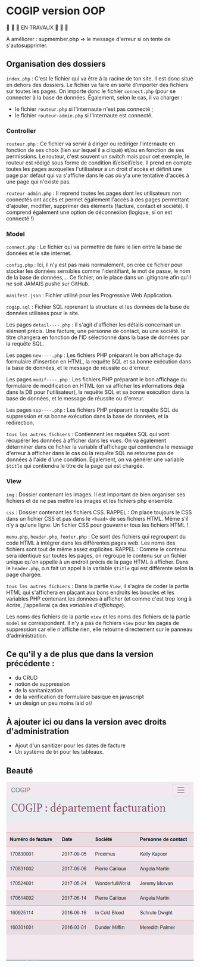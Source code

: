 # COGIP version OOP

:construction_worker: :construction_worker: :construction_worker: EN TRAVAUX :construction_worker: :construction_worker: :construction_worker:

À améliorer :
supmember.php => le message d'erreur si on tente de s'autosupprimer.

## Organisation des dossiers

``index.php`` : C'est le fichier qui va être à la racine de ton site. Il est donc situé en dehors des dossiers. Le fichier va faire en sorte d'importer des fichiers sur toutes les pages. On importe donc le fichier ``connect.php`` (pour se connecter à la base de données. Également, selon le cas, il va charger :
- le fichier ``routeur.php`` si l'internaute n'est pas connecté ;
- le fichier ``routeur-admin.php`` si l'internaute est connecté.

### Controller

``routeur.php`` : Ce fichier va servir à diriger ou rediriger l'internaute en fonction de ses choix (lien sur lequel il a cliqué) et/ou en fonction de ses permissions. Le routeur, c'est souvent un switch mais pour cet exemple, le routeur est rédigé sous forme de condition if/elseif/else. Il prend en compte toutes les pages auxquelles l'utilisateur a un droit d'accès et définit une page par défaut qui va s'affiche dans le cas où y'a une tentative d'accès à une page qui n'existe pas.

``routeur-admin.php`` : Il reprend toutes les pages dont les utilisateurs non connectés ont accès et permet également l'accès à des pages permettant d'ajouter, modifier, supprimer des éléments (facture, contact et société). Il comprend également une option de déconnexion (logique, si on est connecté !)


### Model

``connect.php`` : Le fichier qui va permettre de faire le lien entre la base de données et le site internet.

``config.php`` : Ici, il n'y est pas mais normalement, on crée ce fichier pour stocker les données sensibles comme l'identifiant, le mot de passe, le nom de la base de données,... Ce fichier, on le place dans un .gitignore afin qu'il ne soit JAMAIS pushé sur GitHub.

``manifest.json`` : Fichier utilisé pour les Progressive Web Application.

``cogip.sql`` : Fichier SQL reprenant la structure et les données de la base de données utilisées pour le site.

Les pages ``detail----.php`` : Il s'agit d'afficher les détails concernant un élément précis. Une facture, une personne de contact, ou une société. le titre changera en fonction de l'ID sélectionné dans la base de données par la requête SQL.

Les pages ``new----.php`` : Les fichiers PHP préparant le bon affichage du formulaire d'insertion en HTML, la requête SQL et sa bonne exécution dans la base de données, et le message de réussite ou d'erreur.

Les pages ``modif----.php`` : Les fichiers PHP préparant le bon affichage du formulaire de modification en HTML (on va afficher les informations déjà dans la DB pour l'utilisateur), la requête SQL et sa bonne exécution dans la base de données, et le message de réussite ou d'erreur.

Les pages ``sup----.php`` : Les fichiers PHP préparant la requête SQL de suppression et sa bonne exécution dans la base de données, et la redirection.

``tous les autres fichiers`` : Contiennent les requêtes SQL qui vont récupérer les données à afficher dans les vues. On va également déterminer dans ce fichier la variable d'affichage qui contiendra le message d'erreur à afficher dans le cas où la requête SQL ne retourne pas de données à l'aide d'une condition. Également, on va générer une variable ``$title`` qui contiendra le titre de la page qui est chargée.

### View

``img`` : Dossier contenant les images. Il est important de bien organiser ses fichiers et de ne pas mettre les images et les fichiers php ensemble.

``css`` : Dossier contenant les fichiers CSS. RAPPEL : On place toujours le CSS dans un fichier CSS et pas dans le ``<head>`` de ses fichiers HTML. Même s'il n'y a qu'une ligne. Un fichier CSS pour gouverner tous les fichiers HTML !

``menu.php``, ``header.php``, ``footer.php`` : Ce sont des fichiers qui regroupent du code HTML à intégrer dans les différentes pages web. Les noms des fichiers sont tout de même assez explicites. RAPPEL : Comme le contenu sera identique sur toutes les pages, on regroupe le contenu sur un fichier unique qu'on appelle à un endroit précis de la page HTML à afficher. Dans le ``header.php``, o.n fait un appel à la variable ``$title`` qui est différente selon la page chargée.

``tous les autres fichiers`` : Dans la partie ``View``, il s'agira de coder la partie HTML qui s'affichera en plaçant aux bons endroits les boucles et les variables PHP contenant les données à afficher (et comme c'est trop long à écrire, j'appellerai ça des *variables d'affichage*).

Les noms des fichiers de la partie ``view`` et les noms des fichiers de la partie ``model`` se correspondent.
Il n'y a pas de fichiers ``view`` pour les pages de suppression car elle n'affiche rien, elle retourne directement sur le panneau d'administration.

## Ce qu'il y a de plus que dans la version précédente :
- du CRUD
- notion de suppression
- de la sanitanization
- de la vérification de formulaire basique en javascript
- un design un peu moins laid o//

## À ajouter ici ou dans la version avec droits d'administration
- Ajout d'un sanitizer pour les dates de facture
- Un système de tri pour les tableaux.

## Beauté

![](cogip-soft-oop.gif)
